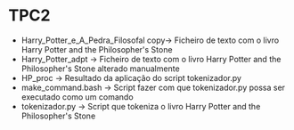 # TPC2

- Harry_Potter_e_A_Pedra_Filosofal copy→ Ficheiro de texto com o livro Harry Potter and the Philosopher's Stone
- Harry_Potter_adpt → Ficheiro de texto com o livro Harry Potter and the Philosopher's Stone alterado manualmente
- HP_proc → Resultado da aplicação do script tokenizador.py
- make_command.bash → Script fazer com que tokenizador.py possa ser executado como um comando
- tokenizador.py → Script que tokeniza o livro Harry Potter and the Philosopher's Stone
